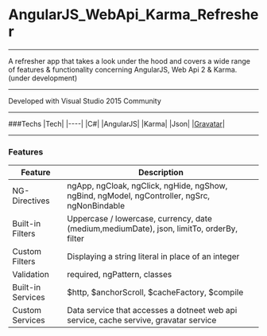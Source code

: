 # AngularJS_WebApi_Karma_Refresher

---

A refresher app that takes a look under the hood and covers a wide range of features & functionality concerning AngularJS, Web Api 2 & Karma. (under development)

---

Developed with Visual Studio 2015 Community

---

###Techs
|Tech|
|----|
|C#|
|AngularJS|
|Karma|
|Json|
|[Gravatar](https://en.gravatar.com/)|

---

### Features
|Feature|Description|
|-------|-----------|
|NG-Directives|ngApp, ngCloak, ngClick, ngHide, ngShow, ngBind, ngModel, ngController, ngSrc, ngNonBindable|
|Built-in Filters|Uppercase / lowercase, currency, date (medium,mediumDate), json, limitTo, orderBy, filter|
|Custom Filters| Displaying a string literal in place of an integer|
|Validation|required, ngPattern, classes|
|Built-in Services|$http, $anchorScroll, $cacheFactory, $compile|
|Custom Services|Data service that accesses a dotneet web api service, cache servive, gravatar service|

